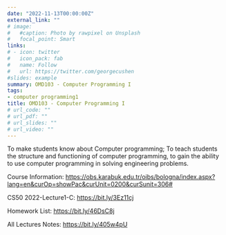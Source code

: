```yaml
---
date: "2022-11-13T00:00:00Z"
external_link: ""
# image:
#   #caption: Photo by rawpixel on Unsplash
#   focal_point: Smart
links:
# - icon: twitter
#   icon_pack: fab
#   name: Follow
#   url: https://twitter.com/georgecushen
#slides: example
summary: OMD103 - Computer Programming I
tags:
- computer programming1
title: OMD103 - Computer Programming I
# url_code: ""
# url_pdf: ""
# url_slides: ""
# url_video: ""
---
```

To make students know about Computer programming; To teach students the structure and functioning of computer programming, to gain the ability to use computer programming in solving engineering problems.

Course Information: https://obs.karabuk.edu.tr/oibs/bologna/index.aspx?lang=en&curOp=showPac&curUnit=0200&curSunit=306#

CS50 2022-Lecture1-C: https://bit.ly/3Ez11cj

Homework List: https://bit.ly/46DsC8j

All Lectures Notes: https://bit.ly/405w4pU
